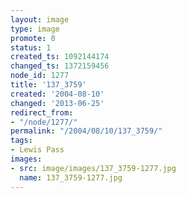 ```yaml
---
layout: image
type: image
promote: 0
status: 1
created_ts: 1092144174
changed_ts: 1372159456
node_id: 1277
title: '137_3759'
created: '2004-08-10'
changed: '2013-06-25'
redirect_from:
- "/node/1277/"
permalink: "/2004/08/10/137_3759/"
tags:
- Lewis Pass
images:
- src: image/images/137_3759-1277.jpg
  name: 137_3759-1277.jpg
---
```


